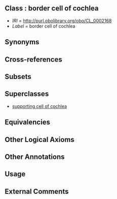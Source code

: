 
## Class : border cell of cochlea

 * *IRI* = http://purl.obolibrary.org/obo/CL_0002168
 * *Label* = border cell of cochlea

## Synonyms


## Cross-references


## Subsets


## Superclasses

 * [supporting cell of cochlea](../../CL/15/CL_0002315.md)

## Equivalencies


## Other Logical Axioms


## Other Annotations


## Usage


## External Comments

